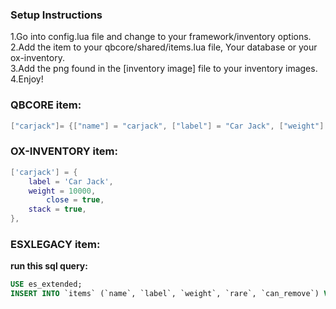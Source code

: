 ### Setup Instructions
1.Go into config.lua file and change to your framework/inventory options.<br>
2.Add the item to your qbcore/shared/items.lua file, Your database or your ox-inventory.<br>
3.Add the png found in the [inventory image] file to your inventory images.<br>
4.Enjoy!<br>

### QBCORE item:
```lua
["carjack"]= {["name"] = "carjack", ["label"] = "Car Jack",	["weight"] = 10000, 	["type"] = "item", 	["image"] = "carjack.png",	["unique"] = false, ["useable"] = true, ["shouldClose"] = true, ["combinable"] = nil, ["description"] = "A car jack, Probably good for flipping vehicles up right."},
```

### OX-INVENTORY item:
```lua
['carjack'] = {
	label = 'Car Jack',
	weight = 10000,
    	close = true,
	stack = true,
},
```

### ESXLEGACY item:
**run this sql query:**
```sql
USE es_extended;
INSERT INTO `items` (`name`, `label`, `weight`, `rare`, `can_remove`) VALUES ('carjack', 'Car Jack', 5, 0, 1);
```
